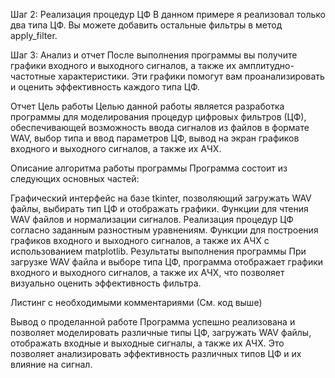 Шаг 2: Реализация процедур ЦФ
В данном примере я реализовал только два типа ЦФ. Вы можете добавить остальные фильтры в метод apply_filter.

Шаг 3: Анализ и отчет
После выполнения программы вы получите графики входного и выходного сигналов, а также их амплитудно-частотные характеристики. Эти графики помогут вам проанализировать и оценить эффективность каждого типа ЦФ.

Отчет
Цель работы
Целью данной работы является разработка программы для моделирования процедур цифровых фильтров (ЦФ), обеспечивающей возможность ввода сигналов из файлов в формате WAV, выбор типа и ввод параметров ЦФ, вывод на экран графиков входного и выходного сигналов, а также их АЧХ.

Описание алгоритма работы программы
Программа состоит из следующих основных частей:

Графический интерфейс на базе tkinter, позволяющий загружать WAV файлы, выбирать тип ЦФ и отображать графики.
Функции для чтения WAV файлов и нормализации сигналов.
Реализация процедур ЦФ согласно заданным разностным уравнениям.
Функции для построения графиков входного и выходного сигналов, а также их АЧХ с использованием matplotlib.
Результаты выполнения программы
При загрузке WAV файла и выборе типа ЦФ, программа отображает графики входного и выходного сигналов, а также их АЧХ, что позволяет визуально оценить эффективность фильтра.

Листинг с необходимыми комментариями
(См. код выше)

Вывод о проделанной работе
Программа успешно реализована и позволяет моделировать различные типы ЦФ, загружать WAV файлы, отображать входные и выходные сигналы, а также их АЧХ. Это позволяет анализировать эффективность различных типов ЦФ и их влияние на сигнал.